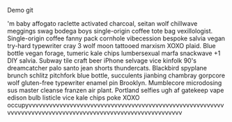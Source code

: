 Demo git 

'm baby affogato raclette activated charcoal, seitan wolf chillwave meggings swag bodega boys single-origin coffee tote bag vexillologist. Single-origin coffee fanny pack cornhole vibecession bespoke salvia vegan try-hard typewriter cray 3 wolf moon tattooed marxism XOXO plaid. Blue bottle vegan forage, tumeric kale chips lumbersexual marfa snackwave +1 DIY salvia. Subway tile craft beer iPhone selvage vice kinfolk 90's dreamcatcher palo santo jean shorts thundercats. Blackbird spyplane brunch schlitz pitchfork blue bottle, succulents jianbing chambray gorpcore wolf gluten-free typewriter enamel pin Brooklyn. Mumblecore microdosing sus master cleanse franzen air plant. Portland selfies ugh af gatekeep vape edison bulb listicle vice kale chips poke XOXO occupyvvvvvvvvvvvvvvvvvvvvvvvvvvvvvvvvvvvvvvvvvvvvvvvvvvvvvvvvvvvvvvvvvvvvvvvvvvvvvvvvvvvvvvvvvvvvvvvvvvvvvvvvvvvv